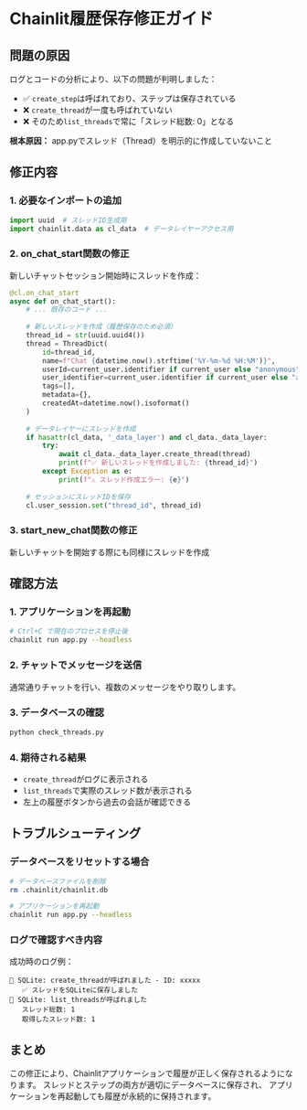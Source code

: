 # Chainlit履歴保存修正ガイド

## 問題の原因
ログとコードの分析により、以下の問題が判明しました：
- ✅ `create_step`は呼ばれており、ステップは保存されている
- ❌ `create_thread`が一度も呼ばれていない
- ❌ そのため`list_threads`で常に「スレッド総数: 0」となる

**根本原因：** app.pyでスレッド（Thread）を明示的に作成していないこと

## 修正内容

### 1. 必要なインポートの追加
```python
import uuid  # スレッドID生成用
import chainlit.data as cl_data  # データレイヤーアクセス用
```

### 2. on_chat_start関数の修正
新しいチャットセッション開始時にスレッドを作成：
```python
@cl.on_chat_start
async def on_chat_start():
    # ... 既存のコード ...
    
    # 新しいスレッドを作成（履歴保存のため必須）
    thread_id = str(uuid.uuid4())
    thread = ThreadDict(
        id=thread_id,
        name=f"Chat {datetime.now().strftime('%Y-%m-%d %H:%M')}",
        userId=current_user.identifier if current_user else "anonymous",
        user_identifier=current_user.identifier if current_user else "anonymous",
        tags=[],
        metadata={},
        createdAt=datetime.now().isoformat()
    )
    
    # データレイヤーにスレッドを作成
    if hasattr(cl_data, '_data_layer') and cl_data._data_layer:
        try:
            await cl_data._data_layer.create_thread(thread)
            print(f"✅ 新しいスレッドを作成しました: {thread_id}")
        except Exception as e:
            print(f"⚠️ スレッド作成エラー: {e}")
    
    # セッションにスレッドIDを保存
    cl.user_session.set("thread_id", thread_id)
```

### 3. start_new_chat関数の修正
新しいチャットを開始する際にも同様にスレッドを作成

## 確認方法

### 1. アプリケーションを再起動
```bash
# Ctrl+C で現在のプロセスを停止後
chainlit run app.py --headless
```

### 2. チャットでメッセージを送信
通常通りチャットを行い、複数のメッセージをやり取りします。

### 3. データベースの確認
```bash
python check_threads.py
```

### 4. 期待される結果
- `create_thread`がログに表示される
- `list_threads`で実際のスレッド数が表示される
- 左上の履歴ボタンから過去の会話が確認できる

## トラブルシューティング

### データベースをリセットする場合
```bash
# データベースファイルを削除
rm .chainlit/chainlit.db

# アプリケーションを再起動
chainlit run app.py --headless
```

### ログで確認すべき内容
成功時のログ例：
```
🔧 SQLite: create_threadが呼ばれました - ID: xxxxx
   ✅ スレッドをSQLiteに保存しました
🔧 SQLite: list_threadsが呼ばれました
   スレッド総数: 1
   取得したスレッド数: 1
```

## まとめ
この修正により、Chainlitアプリケーションで履歴が正しく保存されるようになります。
スレッドとステップの両方が適切にデータベースに保存され、
アプリケーションを再起動しても履歴が永続的に保持されます。
